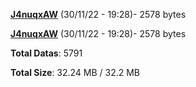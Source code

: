 [**J4nuqxAW**](/data/J4nuqxAW.txt) (30/11/22 - 19:28)- 2578 bytes

[**J4nuqxAW**](/data/J4nuqxAW.txt) (30/11/22 - 19:28)- 2578 bytes

**Total Datas**: 5791

**Total Size**: 32.24 MB / 32.2 MB